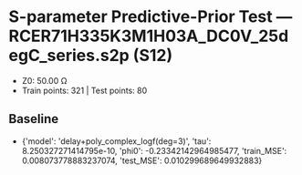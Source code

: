 # S-parameter Predictive-Prior Test — RCER71H335K3M1H03A_DC0V_25degC_series.s2p (S12)
- Z0: 50.00 Ω
- Train points: 321  |  Test points: 80

## Baseline
- {'model': 'delay+poly_complex_logf(deg=3)', 'tau': 8.250327271414795e-10, 'phi0': -0.23342142964985477, 'train_MSE': 0.008073778883237074, 'test_MSE': 0.010299689649932883}
